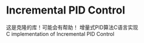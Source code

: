 Incremental PID Control
=============================
这是克隆的库！可能会有帮助！
增量式PID算法C语言实现</br>
C implementation of Incremental PID Control


